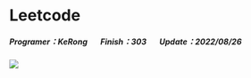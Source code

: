 # Leetcode
##### Programer：KeRong &nbsp;&nbsp;&nbsp;&nbsp;&nbsp;&nbsp;Finish：303 &nbsp;&nbsp;&nbsp;&nbsp;&nbsp;&nbsp;Update：2022/08/26
![](https://i.imgur.com/kApUvvh.gif)
